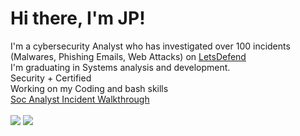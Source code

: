 <h1>Hi there, I'm JP!</h1>

I'm a cybersecurity Analyst who has investigated over 100 incidents (Malwares, Phishing Emails, Web Attacks) on <a href="https://app.letsdefend.io/user/jpnpe12">LetsDefend</a>
<br> I'm graduating in Systems analysis and development. 
<br>Security + Certified
<br>Working on my Coding and bash skills
<br>
<a href="https://youtu.be/Ec0JqbHgiEo">Soc Analyst Incident Walkthrough</a>
<br>
<br>
<a href="https://www.linkedin.com/in/joão-paulo-41a195244/"><img src="https://img.shields.io/badge/LinkedIn-0077B5?style=for-the-badge&logo=linkedin&logoColor=white"/></a>
<a href="https://www.youtube.com/channel/UC1sFQx3AdYxabUpC1yqazpw"/><img src="https://img.shields.io/badge/YouTube-FF0000?style=for-the-badge&logo=youtube&logoColor=white"/></a>
